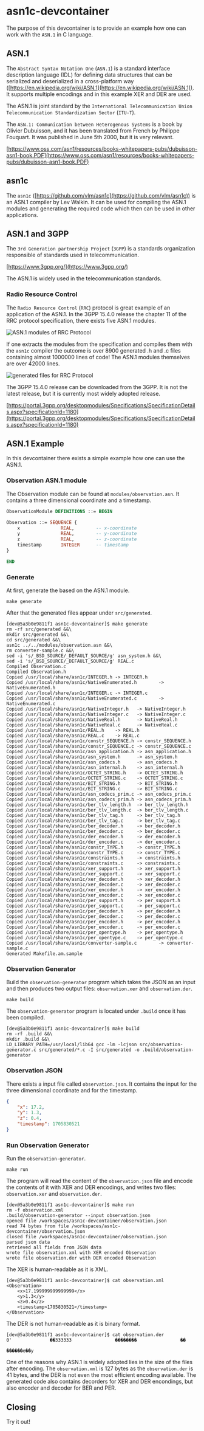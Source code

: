 # asn1c-devcontainer

The purpose of this devcontainer is to provide an example how one can work with the `ASN.1` in C language.

## ASN.1

The `Abstract Syntax Notation One` (`ASN.1`) is a standard interface description language (IDL) for defining data structures that can be serialized and deserialized in a cross-platform way ([https://en.wikipedia.org/wiki/ASN.1](https://en.wikipedia.org/wiki/ASN.1)). It supports multiple encodings and in this example XER and DER are used.

The ASN.1 is joint standard by the `International Telecommunication Union Telecommunication Standardization Sector` (`ITU-T`).

The `ASN.1: Communication between Heterogenous Systems` is a book by Olivier Dubuisson, and it has been translated from French by Philippe Fouquart. It was published in June 5th 2000, but it is very relevant.

[https://www.oss.com/asn1/resources/books-whitepapers-pubs/dubuisson-asn1-book.PDF](https://www.oss.com/asn1/resources/books-whitepapers-pubs/dubuisson-asn1-book.PDF)

## asn1c

The `asn1c` ([https://github.com/vlm/asn1c](https://github.com/vlm/asn1c)) is an ASN.1 compiler by Lev Walkin. It can be used for compiling the ASN.1 modules and generating the required code which then can be used in other applications.

## ASN.1 and 3GPP

The `3rd Generation partnership Project` (`3GPP`) is a standards organization responsible of standards used in telecommunication.

[https://www.3gpp.org/](https://www.3gpp.org/)

The ASN.1 is widely used in the telecommunication standards.

### Radio Resource Control

The `Radio Resource Control` (`RRC`) protocol is great example of an application of the ASN.1. In the 3GPP 15.4.0 release the chapter 11 of the RRC protocol specification, there exists five ASN.1 modules.

![ASN.1 modules of RRC Protocol](pictures/3gpp-rrc-chapter-11.png "Screenshot of the ASN.1 modules in the RRC Protocol 3GPP specification")

If one extracts the modules from the specification and compiles them with the `asn1c` compiler the outcome is over 8900 generated .h and .c files containing almost 1000000 lines of code! The ASN.1 modules themselves are over 42000 lines.

![generated files for RRC Protocol](pictures/generated-rrc-files.png "Screenshot of some the generated files for RRC Protocol")

The 3GPP 15.4.0 release can be downloaded from the 3GPP. It is not the latest release, but it is currently most widely adopted release.

[https://portal.3gpp.org/desktopmodules/Specifications/SpecificationDetails.aspx?specificationId=1180](https://portal.3gpp.org/desktopmodules/Specifications/SpecificationDetails.aspx?specificationId=1180)

## ASN.1 Example

In this devcontainer there exists a simple example how one can use the ASN.1.

### Observation ASN.1 module

The Observation module can be found at `modules/observation.asn`. It contains a three dimensional coordinate and a timestamp.

```asn1
ObservationModule DEFINITIONS ::= BEGIN

Observation ::= SEQUENCE {
    x               REAL,        -- x-coordinate
    y               REAL,        -- y-coordinate
    z               REAL,        -- z-coordinate
    timestamp       INTEGER      -- timestamp
}

END

```

### Generate

At first, generate the based on the ASN.1 module.

```
make generate
```

After that the generated files appear under `src/generated`.

```
[dev@5a3b0e9811f1 asn1c-devcontainer]$ make generate
rm -rf src/generated &&\
mkdir src/generated &&\
cd src/generated &&\
asn1c ../../modules/observation.asn &&\
rm converter-sample.c &&\
sed -i 's/_BSD_SOURCE/_DEFAULT_SOURCE/g' asn_system.h &&\
sed -i 's/_BSD_SOURCE/_DEFAULT_SOURCE/g' REAL.c
Compiled Observation.c
Compiled Observation.h
Copied /usr/local/share/asn1c/INTEGER.h -> INTEGER.h
Copied /usr/local/share/asn1c/NativeEnumerated.h        -> NativeEnumerated.h
Copied /usr/local/share/asn1c/INTEGER.c -> INTEGER.c
Copied /usr/local/share/asn1c/NativeEnumerated.c        -> NativeEnumerated.c
Copied /usr/local/share/asn1c/NativeInteger.h   -> NativeInteger.h
Copied /usr/local/share/asn1c/NativeInteger.c   -> NativeInteger.c
Copied /usr/local/share/asn1c/NativeReal.h      -> NativeReal.h
Copied /usr/local/share/asn1c/NativeReal.c      -> NativeReal.c
Copied /usr/local/share/asn1c/REAL.h    -> REAL.h
Copied /usr/local/share/asn1c/REAL.c    -> REAL.c
Copied /usr/local/share/asn1c/constr_SEQUENCE.h -> constr_SEQUENCE.h
Copied /usr/local/share/asn1c/constr_SEQUENCE.c -> constr_SEQUENCE.c
Copied /usr/local/share/asn1c/asn_application.h -> asn_application.h
Copied /usr/local/share/asn1c/asn_system.h      -> asn_system.h
Copied /usr/local/share/asn1c/asn_codecs.h      -> asn_codecs.h
Copied /usr/local/share/asn1c/asn_internal.h    -> asn_internal.h
Copied /usr/local/share/asn1c/OCTET_STRING.h    -> OCTET_STRING.h
Copied /usr/local/share/asn1c/OCTET_STRING.c    -> OCTET_STRING.c
Copied /usr/local/share/asn1c/BIT_STRING.h      -> BIT_STRING.h
Copied /usr/local/share/asn1c/BIT_STRING.c      -> BIT_STRING.c
Copied /usr/local/share/asn1c/asn_codecs_prim.c -> asn_codecs_prim.c
Copied /usr/local/share/asn1c/asn_codecs_prim.h -> asn_codecs_prim.h
Copied /usr/local/share/asn1c/ber_tlv_length.h  -> ber_tlv_length.h
Copied /usr/local/share/asn1c/ber_tlv_length.c  -> ber_tlv_length.c
Copied /usr/local/share/asn1c/ber_tlv_tag.h     -> ber_tlv_tag.h
Copied /usr/local/share/asn1c/ber_tlv_tag.c     -> ber_tlv_tag.c
Copied /usr/local/share/asn1c/ber_decoder.h     -> ber_decoder.h
Copied /usr/local/share/asn1c/ber_decoder.c     -> ber_decoder.c
Copied /usr/local/share/asn1c/der_encoder.h     -> der_encoder.h
Copied /usr/local/share/asn1c/der_encoder.c     -> der_encoder.c
Copied /usr/local/share/asn1c/constr_TYPE.h     -> constr_TYPE.h
Copied /usr/local/share/asn1c/constr_TYPE.c     -> constr_TYPE.c
Copied /usr/local/share/asn1c/constraints.h     -> constraints.h
Copied /usr/local/share/asn1c/constraints.c     -> constraints.c
Copied /usr/local/share/asn1c/xer_support.h     -> xer_support.h
Copied /usr/local/share/asn1c/xer_support.c     -> xer_support.c
Copied /usr/local/share/asn1c/xer_decoder.h     -> xer_decoder.h
Copied /usr/local/share/asn1c/xer_decoder.c     -> xer_decoder.c
Copied /usr/local/share/asn1c/xer_encoder.h     -> xer_encoder.h
Copied /usr/local/share/asn1c/xer_encoder.c     -> xer_encoder.c
Copied /usr/local/share/asn1c/per_support.h     -> per_support.h
Copied /usr/local/share/asn1c/per_support.c     -> per_support.c
Copied /usr/local/share/asn1c/per_decoder.h     -> per_decoder.h
Copied /usr/local/share/asn1c/per_decoder.c     -> per_decoder.c
Copied /usr/local/share/asn1c/per_encoder.h     -> per_encoder.h
Copied /usr/local/share/asn1c/per_encoder.c     -> per_encoder.c
Copied /usr/local/share/asn1c/per_opentype.h    -> per_opentype.h
Copied /usr/local/share/asn1c/per_opentype.c    -> per_opentype.c
Copied /usr/local/share/asn1c/converter-sample.c        -> converter-sample.c
Generated Makefile.am.sample
```

### Observation Generator

Build the `observation-generator` program which takes the JSON as an input and then produces two output files: `observation.xer` and `observation.der`.

```
make build
```

The `observation-generator` program is located under `.build` once it has been compiled.

```
[dev@5a3b0e9811f1 asn1c-devcontainer]$ make build
rm -rf .build &&\
mkdir .build &&\
LD_LIBRARY_PATH=/usr/local/lib64 gcc -lm -lcjson src/observation-generator.c src/generated/*.c -I src/generated -o .build/observation-generator
```

### Observation JSON

There exists a input file called `observation.json`. It contains the input for the three dimensional coordinate and for the timestamp.

```json
{
    "x": 17.2,
    "y": 1.3,
    "z": 0.4,
    "timestamp": 1705830521
}
```

### Run Observation Generator

Run the `observation-generator`.

```
make run
```

The program will read the content of the `observation.json` file and encode the contents of it with XER and DER encodings, and writes two files: `observation.xer` and `observation.der`.

```
[dev@5a3b0e9811f1 asn1c-devcontainer]$ make run
rm -f observation.xml
.build/observation-generator --input observation.json
opened file /workspaces/asn1c-devcontainer/observation.json
read 74 bytes from file /workspaces/asn1c-devcontainer/observation.json
closed file /workspaces/asn1c-devcontainer/observation.json
parsed json data
retrieved all fields from JSON data
wrote file observation.xml with XER encoded Observation
wrote file observation.der with DER encoded Observation
```

The XER is human-readable as it is XML.

```
[dev@5a3b0e9811f1 asn1c-devcontainer]$ cat observation.xml
<Observation>
    <x>17.199999999999999</x>
    <y>1.3</y>
    <z>0.4</z>
    <timestamp>1705830521</timestamp>
</Observation>
```

The DER is not human-readable as it is binary format.

```
[dev@5a3b0e9811f1 asn1c-devcontainer]$ cat observation.der
0'              ��333333                ��������                ��
                                                                  ������e��y
```

One of the reasons why ASN.1 is widely adopted lies in the size of the files after encoding. The `observation.xml` is 127 bytes as the `observation.der` is 41 bytes, and the DER is not even the most efficient encoding available. The generated code also contains decorders for XER and DER encondings, but also encoder and decoder for BER and PER.

## Closing

Try it out!
